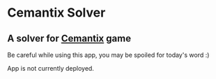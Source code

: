 # Cemantix Solver
## A solver for **[Cemantix](https://cemantix.certitudes.org/)** game

Be careful while using this app, you may be spoiled for today's word :)

App is not currently deployed.
